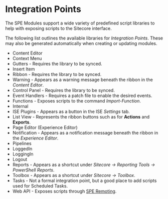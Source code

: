 # Integration Points

The SPE Modules support a wide variety of predefined script libraries to help with exposing scripts to the Sitecore interface.

The following list outlines the available libraries for *Integration Points*. These may also be generated automatically when creating or updating modules.

* Content Editor
 * Context Menu
 * Gutters - Requires the library to be synced.
 * Insert Item
 * Ribbon - Requires the library to be synced.
 * Warning - Appears as a warning message beneath the ribbon in the *Content Editor*.
* Control Panel - Requires the library to be synced.
* Event Handlers - Requires a patch file to enable the desired events.
* Functions - Exposes scripts to the command *Import-Function*.
* Internal
 * ISE Plugins - Appears as a button in the ISE *Settings* tab.
 * List View - Represents the ribbon buttons such as for **Actions** and **Exports**.
* Page Editor (Experience Editor)
 * Notification - Appears as a notification message beneath the ribbon in the *Experience Editor*.
* Pipelines
 * LoggedIn
 * LoggingIn
 * Logout
* Reports - Appears as a shortcut under *Sitecore -> Reporting Tools -> PowerShell Reports*.
* Toolbox - Appears as a shortcut under *Sitecore -> Toolbox*.
* Tasks - Not a formal integration point, but a good place to add scripts used for Scheduled Tasks.
* Web API - Exposes scripts through [SPE Remoting](remoting.md).

